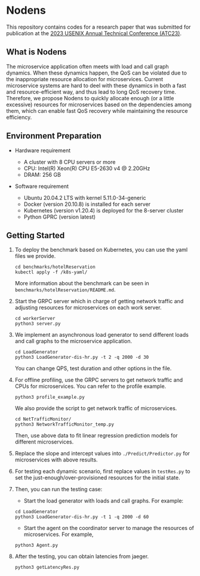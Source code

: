 # Nodens
This repository contains codes for a research paper that was submitted for publication at the [2023 USENIX Annual Technical Conference (ATC23)](https://www.usenix.org/conference/atc23).

## What is Nodens
The microservice application often meets with load and call graph dynamics. When these dynamics happen, the QoS can be violated due to the inappropriate resource allocation for microservices. Current microservice systems are hard to deel with these dynamics in both a fast and resource-efficient way, and thus lead to long QoS recovery time. Therefore, we propose Nodens to quickly allocate enough (or a little excessive) resources for microservices based on the dependencies among them, which can enable fast QoS recovery while maintaining the resource efficiency.

## Environment Preparation
- Hardware requirement
    - A cluster with 8 CPU servers or more
    - CPU: Intel(R) Xeon(R) CPU E5-2630 v4 @ 2.20GHz
    - DRAM: 256 GB

- Software requirement
    - Ubuntu 20.04.2 LTS with kernel 5.11.0-34-generic
    - Docker (version 20.10.8) is installed for each server
    - Kubernetes (version v1.20.4) is deployed for the 8-server cluster
    - Python GPRC (version latest)

## Getting Started
1. To deploy the benchmark based on Kubernetes, you can use the yaml files we provide. 
    ```
    cd benchmarks/hotelReservation
    kubectl apply -f /k8s-yaml/
    ```
    More information about the benchmark can be seen in `benchmarks/hotelReservation/README.md`.

2. Start the GRPC server which in charge of getting network traffic and adjusting resources for microservices on each work server.
    ```
    cd workerServer
    python3 server.py
    ```

3. We implement an asynchronous load generator to send different loads and call graphs to the microservice application.
    ```
    cd LoadGenerator
    python3 LoadGenerator-dis-hr.py -t 2 -q 2000 -d 30
    ```
    You can change QPS, test duration and other options in the file.

4. For offline profiling, use the GRPC servers to get network traffic and CPUs for microservices. You can refer to the profile example. 
    ```
    python3 profile_example.py
    ```
    We also provide the script to get network traffic of microservices.
    ```
    cd NetTrafficMonitor/
    python3 NetworkTrafficMonitor_temp.py
    ```
    Then, use above data to fit linear regression prediction models for different microservices.

5. Replace the slope and intercept values into `./Predict/Predictor.py` for microservices with above results.

6. For testing each dynamic scenario, first replace values in `testRes.py` to set the just-enough/over-provisioned resources for the initial state.

7. Then, you can run the testing case: 
    - Start the load generator with loads and call graphs. For example: 
    ```
    cd LoadGenerator
    python3 LoadGenerator-dis-hr.py -t 1 -q 2000 -d 60
    ```
    - Start the agent on the coordinator server to manage the resources of microservices. For example, 
    ```
    python3 Agent.py
    ```

8. After the testing, you can obtain latencies from jaeger.
    ```
    python3 getLatencyRes.py
    ```




